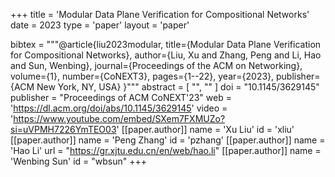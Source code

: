 +++
title = 'Modular Data Plane Verification for Compositional Networks'
date = 2023
type = 'paper'
layout = 'paper'

bibtex = """@article{liu2023modular,
  title={Modular Data Plane Verification for Compositional Networks},
  author={Liu, Xu and Zhang, Peng and Li, Hao and Sun, Wenbing},
  journal={Proceedings of the ACM on Networking},
  volume={1},
  number={CoNEXT3},
  pages={1--22},
  year={2023},
  publisher={ACM New York, NY, USA}
}"""
abstract = [
    "",
    ""
]
doi = "10.1145/3629145"
publisher = "Proceedings of ACM CoNEXT'23"
web = 'https://dl.acm.org/doi/abs/10.1145/3629145'
video = 'https://www.youtube.com/embed/SXem7FXMUZo?si=uVPMH7226YmTEO03'
[[paper.author]]
    name = 'Xu Liu'
    id = 'xliu'
[[paper.author]]
    name = 'Peng Zhang'
    id = 'pzhang'
[[paper.author]]
    name = 'Hao Li'
    url = "https://gr.xjtu.edu.cn/en/web/hao.li"
[[paper.author]]
    name = 'Wenbing Sun'
    id = "wbsun"
+++
